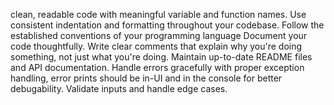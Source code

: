 clean, readable code with meaningful variable and function names.
Use consistent indentation and formatting throughout your codebase.
Follow the established conventions of your programming language
Document your code thoughtfully. Write clear comments that explain why you're doing something, not just what you're doing.
Maintain up-to-date README files and API documentation. 
Handle errors gracefully with proper exception handling, error prints should be in-UI and in the console for better debugability.
Validate inputs and handle edge cases.
